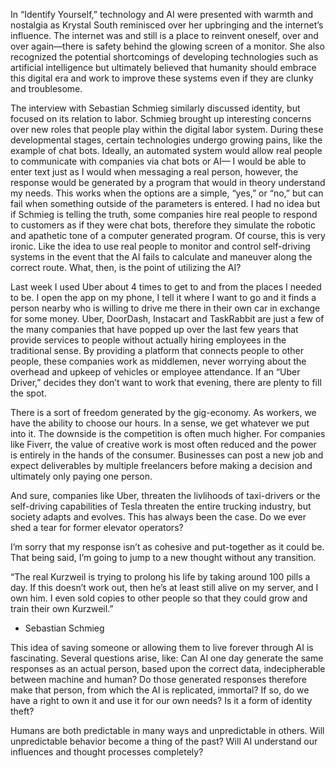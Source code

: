 In “Identify Yourself,” technology and AI were presented with warmth and nostalgia as Krystal South reminisced over her upbringing and the internet’s influence. The internet was and still is a place to reinvent oneself, over and over again—there is safety behind the glowing screen of a monitor. She also recognized the potential shortcomings of developing technologies such as artificial intelligence but ultimately believed that humanity should embrace this digital era and work to improve these systems even if they are clunky and troublesome. 

The interview with Sebastian Schmieg similarly discussed identity, but focused on its relation to labor. Schmieg brought up interesting concerns over new roles that people play within the digital labor system. During these developmental stages, certain technologies undergo growing pains, like the example of chat bots. Ideally, an automated system would allow real people to communicate with companies via chat bots or AI— I would be able to enter text just as I would when messaging a real person, however, the response would be generated by a program that would in theory understand my needs. This works when the options are a simple, “yes,” or “no,” but can fail when something outside of the parameters is entered. I had no idea but if Schmieg is telling the truth, some companies hire real people to respond to customers as if they were chat bots, therefore they simulate the robotic and apathetic tone of a computer generated program. Of course, this is very ironic. Like the idea to use real people to monitor and control self-driving systems in the event that the AI fails to calculate and maneuver along the correct route. What, then, is the point of utilizing the AI? 

Last week I used Uber about 4 times to get to and from the places I needed to be. I open the app on my phone, I tell it where I want to go and it finds a person nearby who is willing to drive me there in their own car in exchange for some money. Uber, DoorDash, Instacart and TaskRabbit are just a few of the many companies that have popped up over the last few years that provide services to people without actually hiring employees in the traditional sense. By providing a platform that connects people to other people, these companies work as middlemen, never worrying about the overhead and upkeep of vehicles or employee attendance. If an “Uber Driver,” decides they don’t want to work that evening, there are plenty to fill the spot. 

There is a sort of freedom generated by the gig-economy. As workers, we have the ability to choose our hours. In a sense, we get whatever we put into it. The downside is the competition is often much higher. For companies like Fiverr, the value of creative work is most often reduced and the power is entirely in the hands of the consumer. Businesses can post a new job and expect deliverables by multiple freelancers before making a decision and ultimately only paying one person. 

And sure, companies like Uber, threaten the livlihoods of taxi-drivers or the self-driving capabilities of Tesla threaten the entire trucking industry, but society adapts and evolves. This has always been the case. Do we ever shed a tear for former elevator operators? 

I’m sorry that my response isn’t as cohesive and put-together as it could be. That being said, I’m going to jump to a new thought without any transition.

“The real Kurzweil is trying to prolong his life by taking around 100 pills a day. If this doesn’t work out, then he’s at least still alive on my server, and I own him. I even sold copies to other people so that they could grow and train their own Kurzweil.”

- Sebastian Schmieg 

This idea of saving someone or allowing them to live forever through AI is fascinating. Several questions arise, like: Can AI one day generate the same responses as an actual person, based upon the correct data, indecipherable between machine and human? Do those generated responses therefore make that person, from which the AI is replicated, immortal? If so, do we have a right to own it and use it for our own needs? Is it a form of identity theft? 

Humans are both predictable in many ways and unpredictable in others. Will unpredictable behavior become a thing of the past? Will AI understand our influences and thought processes completely? 

